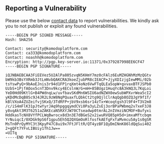 ## Reporting a Vulnerability

Please use the below [contact data](https://komodoplatform.com/.well-known/security.txt.asc) to report vulnerabilities. We kindly ask you to not publish or exploit any found vulnerabilities. 

```
-----BEGIN PGP SIGNED MESSAGE-----
Hash: SHA256

Contact: security@komodoplatform.com
Contact: ca333@komodoplatform.com
Contact: noashh@komodoplatform.com
Encryption: http://pgp.key-server.io:11371/0x379287998EE6CF47
-----BEGIN PGP SIGNATURE-----

iQJNBAEBCAA3FiEEVez5U2AlPa805zvqN5KHmY7mz0cFAlz6EuMZHGNhMzMzQGtv
bW9kb3BsYXRmb3JtLmNvbQAKCRA3koeZjubPR8cIEACP+JjyXDIzjgIewMMi/02b
tsYswPyQ+9bAoEJnis3r94d1FP1rqXmt4oNz6VwFTqQLEa5opW+gvvaxBTFJSPb0
UzbS+1PjfAOox5cnT3Dnv9kcy4ECslnW/G+mH+85BUgz1HuqYc8A3kNQJL7KqLoi
YeD0Hd09KtlG+B4PWdnqLw/uvfbavSKdMn6WSIU6adNZWX0ewSubWPXvrWea5cI2
yKDdMcDqB8Sc9J4JR2L9zW8NqPQuaxfLQbkCt2tg9QjlClrAqQgb8OZQJgY9f1T/
kBlVXoA4ZUZeifvjSKxQ/3TdRFP+jbV9xsb6sr14zTx+Wcoqtgsh3l9F4+T3V2m8
/c/iS4mFlK31pJtwYyrJAq9hpggqymdCVi0Pa3yLZsEj3orBPaPWbmq2v7xeF3J8
y8vqAkt3M3T6251aZAKEcaN5RXYJW70CTseadwp0tmrAL2nIVmziNCMOF+Bufyxi
HddkasTcNX8VYfPCLWqBwrocx8d3n3E7dBGeS2x2iwuRVQ85pH5d+imxaMftcbqm
YrNuiqcI/0XDGk9pS6f1gpu5Eh5Q2QXGmOoRlfosfkAEfgFxfaMvmcu5Ay1s0gSR
MsTn0PrQyMYC3t3KpyP47C8ui9x7FtJFltR/QT4yzBF1QyDmINnK86ldQqSui402
2+gQFt7YFvLIBUiy1fh1Jw==
=UITq
-----END PGP SIGNATURE-----
```
